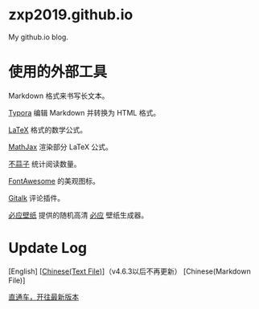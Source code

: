 # zxp2019.github.io
My github.io blog.

# 使用的外部工具

Markdown 格式来书写长文本。

[Typora](https://typora.io/) 编辑 Markdown 并转换为 HTML 格式。

[LaTeX](https://www.latex-project.org/) 格式的数学公式。

[MathJax](https://www.mathjax.org/) 渲染部分 LaTeX 公式。

[不蒜子](http://busuanzi.ibruce.info/) 统计阅读数量。

[FontAwesome](http://www.fontawesome.com.cn/) 的美观图标。

[Gitalk](https://gitalk.github.io/) 评论插件。

[必应壁纸](https://bing.ioliu.cn/) 提供的随机高清 [必应](https://bing.com/) 壁纸生成器。

# Update Log

\[English\] \[[Chinese(Text File)](https://zxp2019.github.io/new.txt)\]（v4.6.3以后不再更新） \[Chinese(Markdown File)\]

[直通车，开往最新版本](https://github.com/zxp2019/zxp2019.github.io/blob/master/README.md#v41000-2020821-by-oistream)
